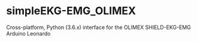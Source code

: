 # simpleEKG-EMG_OLIMEX
Cross-platform, Python (3.6.x) interface for the OLIMEX SHIELD-EKG-EMG Arduino Leonardo

